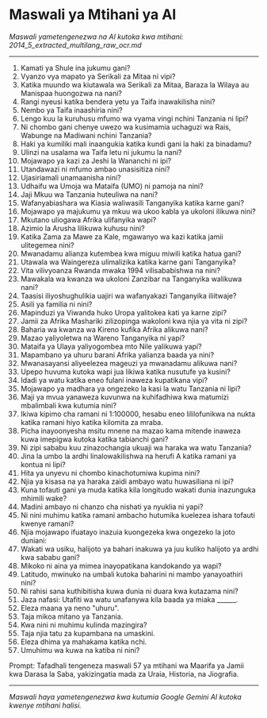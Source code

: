 # Maswali ya Mtihani ya AI
*Maswali yametengenezwa na AI kutoka kwa mtihani: 2014_5_extracted_multilang_raw_ocr.md*

---

1.  Kamati ya Shule ina jukumu gani?
2.  Vyanzo vya mapato ya Serikali za Mitaa ni vipi?
3.  Katika muundo wa kiutawala wa Serikali za Mitaa, Baraza la Wilaya au Manispaa huongozwa na nani?
4.  Rangi nyeusi katika bendera yetu ya Taifa inawakilisha nini?
5.  Nembo ya Taifa inaashiria nini?
6.  Lengo kuu la kuruhusu mfumo wa vyama vingi nchini Tanzania ni lipi?
7.  Ni chombo gani chenye uwezo wa kusimamia uchaguzi wa Rais, Wabunge na Madiwani nchini Tanzania?
8.  Haki ya kumiliki mali inaangukia katika kundi gani la haki za binadamu?
9.  Ulinzi na usalama wa Taifa letu ni jukumu la nani?
10. Mojawapo ya kazi za Jeshi la Wananchi ni ipi?
11. Utandawazi ni mfumo ambao unasisitiza nini?
12. Ujasiriamali unamaanisha nini?
13. Udhaifu wa Umoja wa Mataifa (UMO) ni pamoja na nini?
14. Jaji Mkuu wa Tanzania huteuliwa na nani?
15. Wafanyabiashara wa Kiasia waliwasili Tanganyika katika karne gani?
16. Mojawapo ya majukumu ya mkuu wa ukoo kabla ya ukoloni ilikuwa nini?
17. Mkutano uliogawa Afrika ulifanyika wapi?
18. Azimio la Arusha lilikuwa kuhusu nini?
19. Katika Zama za Mawe za Kale, mgawanyo wa kazi katika jamii ulitegemea nini?
20. Mwanadamu alianza kutembea kwa miguu miwili katika hatua gani?
21. Utawala wa Waingereza ulimalizika katika karne gani Tanganyika?
22. Vita vilivyoanza Rwanda mwaka 1994 vilisababishwa na nini?
23. Mawakala wa kwanza wa ukoloni Zanzibar na Tanganyika walikuwa nani?
24. Taasisi iliyoshughulikia uajiri wa wafanyakazi Tanganyika iliitwaje?
25. Asili ya familia ni nini?
26. Mapinduzi ya Viwanda huko Uropa yalitokea kati ya karne zipi?
27. Jamii za Afrika Mashariki zilizopinga wakoloni kwa njia ya vita ni zipi?
28. Baharia wa kwanza wa Kireno kufika Afrika alikuwa nani?
29. Mazao yaliyoletwa na Wareno Tanganyika ni yapi?
30. Mataifa ya Ulaya yaliyogombea mto Nile yalikuwa yapi?
31. Mapambano ya uhuru barani Afrika yalianza baada ya nini?
32. Mwanasayansi aliyeelezea mageuzi ya mwanadamu alikuwa nani?
33. Upepo huvuma kutoka wapi jua likiwa katika nusutufe ya kusini?
34. Idadi ya watu katika eneo fulani inaweza kupatikana vipi?
35. Mojawapo ya madhara ya ongezeko la kasi la watu Tanzania ni lipi?
36. Maji ya mvua yanaweza kuvunwa na kuhifadhiwa kwa matumizi mbalimbali kwa kutumia nini?
37. Ikiwa kipimo cha ramani ni 1:100000, hesabu eneo lililofunikwa na nukta katika ramani hiyo katika kilomita za mraba.
38. Picha inayoonyesha msitu mnene na mazao kama mitende inaweza kuwa imepigwa kutoka katika tabianchi gani?
39. Ni zipi sababu kuu zinazochangia ukuaji wa haraka wa watu Tanzania?
40. Jina la umbo la ardhi linalowakilishwa na herufi A katika ramani ya kontua ni lipi?
41. Hita ya unyevu ni chombo kinachotumiwa kupima nini?
42. Njia ya kisasa na ya haraka zaidi ambayo watu huwasiliana ni ipi?
43. Kuna tofauti gani ya muda katika kila longitudo wakati dunia inazunguka mhimili wake?
44. Madini ambayo ni chanzo cha nishati ya nyuklia ni yapi?
45. Ni nini muhimu katika ramani ambacho hutumika kuelezea ishara tofauti kwenye ramani?
46. Njia mojawapo ifuatayo inazuia kuongezeka kwa ongezeko la joto duniani:
47. Wakati wa usiku, halijoto ya bahari inakuwa ya juu kuliko halijoto ya ardhi kwa sababu gani?
48. Mikoko ni aina ya mimea inayopatikana kandokando ya wapi?
49. Latitudo, mwinuko na umbali kutoka baharini ni mambo yanayoathiri nini?
50. Ni rahisi sana kuthibitisha kuwa dunia ni duara kwa kutazama nini?
51. Jaza nafasi: Utafiti wa watu unafanywa kila baada ya miaka ______.
52. Eleza maana ya neno "uhuru".
53. Taja mikoa mitano ya Tanzania.
54. Kwa nini ni muhimu kulinda mazingira?
55. Taja njia tatu za kupambana na umaskini.
56. Eleza dhima ya mahakama katika nchi.
57. Umuhimu wa kuwa na katiba ni nini?

Prompt: Tafadhali tengeneza maswali 57 ya mtihani wa Maarifa ya Jamii kwa Darasa la Saba, yakizingatia mada za Uraia, Historia, na Jiografia.

---
*Maswali haya yametengenezwa kwa kutumia Google Gemini AI kutoka kwenye mtihani halisi.*
